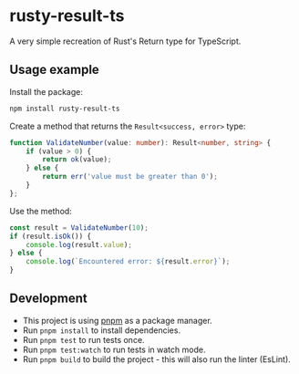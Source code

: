 # rusty-result-ts

A very simple recreation of Rust's Return type for TypeScript.

## Usage example

Install the package:

```bash
npm install rusty-result-ts
```

Create a method that returns the `Result<success, error>` type:

```ts
function ValidateNumber(value: number): Result<number, string> {
    if (value > 0) {
        return ok(value);
    } else {
        return err('value must be greater than 0');
    }
};
```

Use the method:

```ts
const result = ValidateNumber(10);
if (result.isOk()) {
    console.log(result.value);
} else {
    console.log(`Encountered error: ${result.error}`);
}
```

## Development

- This project is using [pnpm](https://pnpm.io/) as a package manager.
- Run `pnpm install` to install dependencies.
- Run `pnpm test` to run tests once.
- Run `pnpm test:watch` to run tests in watch mode.
- Run `pnpm build` to build the project - this will also run the linter (EsLint).
